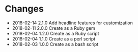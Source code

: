 # Changes

* 2018-02-14 2.1.0 Add headline features for customization
* 2018-02-11 2.0.0 Create as a Ruby gem
* 2018-02-04 1.2.0 Create as a Ruby script
* 2018-02-04 1.1.0 Create as a perl script
* 2018-02-03 1.0.0 Create as a bash script
